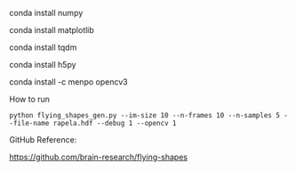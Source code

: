 


conda install numpy

conda install matplotlib

conda install tqdm

conda install h5py

conda install -c menpo opencv3



How to run

	python flying_shapes_gen.py --im-size 10 --n-frames 10 --n-samples 5 --file-name rapela.hdf --debug 1 --opencv 1




GitHub Reference:

https://github.com/brain-research/flying-shapes